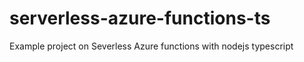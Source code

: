 # serverless-azure-functions-ts
Example project on Severless Azure functions with nodejs typescript
